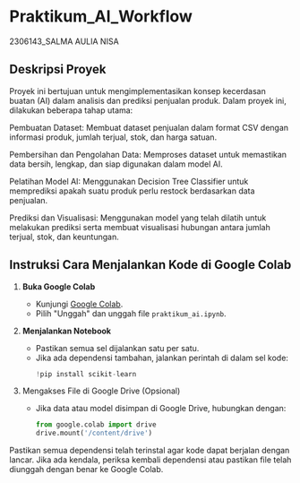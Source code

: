 # Praktikum_AI_Workflow
2306143_SALMA AULIA NISA

## Deskripsi Proyek
Proyek ini bertujuan untuk mengimplementasikan konsep kecerdasan buatan (AI) dalam analisis dan prediksi penjualan produk. Dalam proyek ini, dilakukan beberapa tahap utama:

Pembuatan Dataset: Membuat dataset penjualan dalam format CSV dengan informasi produk, jumlah terjual, stok, dan harga satuan.

Pembersihan dan Pengolahan Data: Memproses dataset untuk memastikan data bersih, lengkap, dan siap digunakan dalam model AI.

Pelatihan Model AI: Menggunakan Decision Tree Classifier untuk memprediksi apakah suatu produk perlu restock berdasarkan data penjualan.

Prediksi dan Visualisasi: Menggunakan model yang telah dilatih untuk melakukan prediksi serta membuat visualisasi hubungan antara jumlah terjual, stok, dan keuntungan.

## Instruksi Cara Menjalankan Kode di Google Colab

1. **Buka Google Colab**
   - Kunjungi [Google Colab](https://colab.research.google.com/).
   - Pilih "Unggah" dan unggah file `praktikum_ai.ipynb`.

2. **Menjalankan Notebook**
   - Pastikan semua sel dijalankan satu per satu.
   - Jika ada dependensi tambahan, jalankan perintah di dalam sel kode:
     ```python
     !pip install scikit-learn
     ```

3. Mengakses File di Google Drive (Opsional)
   - Jika data atau model disimpan di Google Drive, hubungkan dengan:
     ```python
     from google.colab import drive
     drive.mount('/content/drive')
     ```
Pastikan semua dependensi telah terinstal agar kode dapat berjalan dengan lancar. Jika ada kendala, periksa kembali dependensi atau pastikan file telah diunggah dengan benar ke Google Colab.


